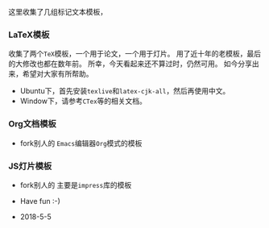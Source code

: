 这里收集了几组标记文本模板，

### LaTeX模板
收集了两个`TeX`模板，一个用于论文，一个用于灯片。
用了近十年的老模板，最后的大修改也都在数年前。
所幸，今天看起来还不算过时，仍然可用。
如今分享出来，希望对大家有所帮助。

- Ubuntu下，首先安装`texlive`和`latex-cjk-all`，然后再使用中文。
- Window下，请参考`CTex`等的相关文档。

### Org文档模板
- fork别人的
`Emacs`编辑器`Org`模式的模板

### JS灯片模板
- fork别人的
主要是`impress`库的模板

- Have fun :-)
- 2018-5-5
